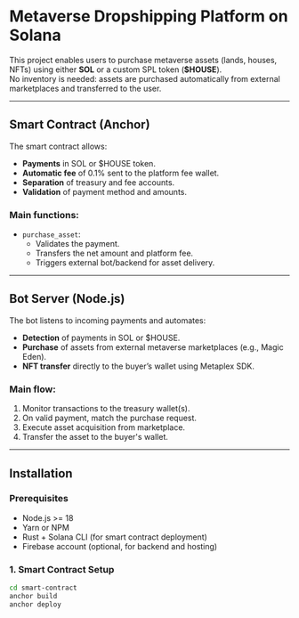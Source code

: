# Metaverse Dropshipping Platform on Solana

This project enables users to purchase metaverse assets (lands, houses, NFTs) using either **SOL** or a custom SPL token (**$HOUSE**).  
No inventory is needed: assets are purchased automatically from external marketplaces and transferred to the user.

---

## Smart Contract (Anchor)

The smart contract allows:

- **Payments** in SOL or $HOUSE token.
- **Automatic fee** of 0.1% sent to the platform fee wallet.
- **Separation** of treasury and fee accounts.
- **Validation** of payment method and amounts.

### Main functions:
- `purchase_asset`:
  - Validates the payment.
  - Transfers the net amount and platform fee.
  - Triggers external bot/backend for asset delivery.

---

## Bot Server (Node.js)

The bot listens to incoming payments and automates:

- **Detection** of payments in SOL or $HOUSE.
- **Purchase** of assets from external metaverse marketplaces (e.g., Magic Eden).
- **NFT transfer** directly to the buyer’s wallet using Metaplex SDK.

### Main flow:
1. Monitor transactions to the treasury wallet(s).
2. On valid payment, match the purchase request.
3. Execute asset acquisition from marketplace.
4. Transfer the asset to the buyer's wallet.

---

## Installation

### Prerequisites
- Node.js >= 18
- Yarn or NPM
- Rust + Solana CLI (for smart contract deployment)
- Firebase account (optional, for backend and hosting)

### 1. Smart Contract Setup

```bash
cd smart-contract
anchor build
anchor deploy
